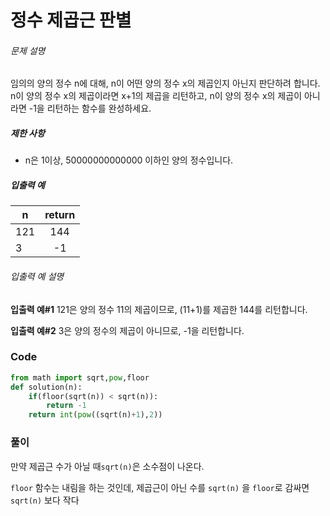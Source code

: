 # 정수 제곱근 판별

###### 문제 설명

임의의 양의 정수 n에 대해, n이 어떤 양의 정수 x의 제곱인지 아닌지 판단하려 합니다.
n이 양의 정수 x의 제곱이라면 x+1의 제곱을 리턴하고, n이 양의 정수 x의 제곱이 아니라면 -1을 리턴하는 함수를 완성하세요.

##### 제한 사항

- n은 1이상, 50000000000000 이하인 양의 정수입니다.

##### 입출력 예

| n    | return |
| ---- | :----: |
| 121  |  144   |
| 3    |   -1   |

###### 입출력 예 설명

**입출력 예#1**
121은 양의 정수 11의 제곱이므로, (11+1)를 제곱한 144를 리턴합니다.

**입출력 예#2**
3은 양의 정수의 제곱이 아니므로, -1을 리턴합니다.



### Code

```python
from math import sqrt,pow,floor
def solution(n):
    if(floor(sqrt(n)) < sqrt(n)):
        return -1
    return int(pow((sqrt(n)+1),2))
```



### 풀이

만약 제곱근 수가 아닐 때`sqrt(n)`은 소수점이 나온다.

`floor` 함수는 내림을 하는 것인데, 제곱근이 아닌 수를 `sqrt(n)` 을 `floor`로 감싸면 `sqrt(n)` 보다 작다 

